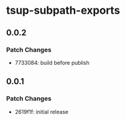 # tsup-subpath-exports

## 0.0.2

### Patch Changes

- 7733084: build before publish

## 0.0.1

### Patch Changes

- 2619f1f: initial release
